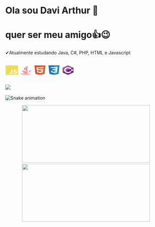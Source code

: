 <h1> Ola sou Davi Arthur 👋<h1>
<h1> quer ser meu amigo👍😉</h1>

<p>    ✔Atualmente estudando Java, C#, PHP, HTML e Javascript
  </p>
<div style="display: inline_block"><br>
  <img align="center"  height="30" width="40" src="https://raw.githubusercontent.com/devicons/devicon/master/icons/javascript/javascript-plain.svg">
  <img align="center"  height="30" width="40" src="https://raw.githubusercontent.com/devicons/devicon/master/icons/java/java-plain.svg">  
  <img align="center" height="30" width="40" src="https://raw.githubusercontent.com/devicons/devicon/master/icons/html5/html5-original.svg">
  <img align="center" height="30" width="40" src="https://raw.githubusercontent.com/devicons/devicon/master/icons/css3/css3-original.svg">
  <img align="center" height="30" width="40" src="https://raw.githubusercontent.com/devicons/devicon/master/icons/csharp/csharp-original.svg">
  
</div>

##
<a href = "mailto:daviarthursistro08@gmail.com"><img src="https://img.shields.io/badge/-Gmail-%23333?style=for-the-badge&logo=gmail&logoColor=white" target="_blank"></a>

 ![Snake animation](https://github.com/daviarthur01/daviarthur01/blob/output/github-contribution-grid-snake.svg)
  </div>

<div align="center">
<a href="https://github.com/daviarthur01">
  <img height="180px" width="400px" src="https://github-readme-stats.vercel.app/api?username=daviarthur01&show_icons=true&theme=chartreuse-dark&include_all_commits=true&count_private=true"/>
  <img height="180px" width="400px" src="https://github-readme-stats.vercel.app/api/top-langs/?username=daviarthur01&layout=compact&langs_count=7&theme=chartreuse-dark">
</div>
  
  
 
  
  
